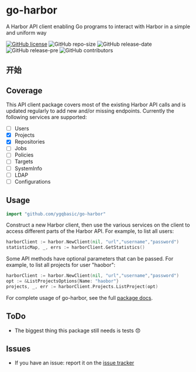 # go-harbor

A Harbor API client enabling Go programs to interact with Harbor in a simple and uniform way

[![GitHub license](https://img.shields.io/github/license/ygqbasic/go-harbor.svg?style=flat)](https://github.com/ygqbasic/go-harbor/blob/master/LICENSE)
![GitHub repo-size](https://img.shields.io/github/repo-size/ygqbasic/go-harbor.svg?style=flat)
![GitHub release-date](https://img.shields.io/github/release-date-pre/ygqbasic/go-harbor.svg?style=flat)
![GitHub release-pre](https://img.shields.io/github/release-pre/ygqbasic/go-harbor.svg?style=flat)
![GitHub contributors](https://img.shields.io/github/contributors/ygqbasic/go-harbor.svg?style=flat)
## 开始
## Coverage

This API client package covers most of the existing Harbor API calls and is updated regularly
to add new and/or missing endpoints. Currently the following services are supported:

- [ ] Users
- [x] Projects
- [x] Repositories
- [ ] Jobs
- [ ] Policies
- [ ] Targets
- [ ] SystemInfo
- [ ] LDAP
- [ ] Configurations

## Usage

```go
import "github.com/ygqbasic/go-harbor"
```

Construct a new Harbor client, then use the various services on the client to
access different parts of the Harbor API. For example, to list all
users:

```go
harborClient := harbor.NewClient(nil, "url","username","password")
statisticMap, _, errs := harborClient.GetStatistics()
```

Some API methods have optional parameters that can be passed. For example,
to list all projects for user "haobor":

```go
harborClient := harbor.NewClient(nil, "url","username","password")
opt := &ListProjectsOptions{Name: "haobor"}
projects, _, err := harborClient.Projects.ListProject(opt)
```

For complete usage of go-harbor, see the full [package docs](https://godoc.org/github.com/ygqbasic/go-harbor).

## ToDo

- The biggest thing this package still needs is tests :disappointed:

## Issues

- If you have an issue: report it on the [issue tracker](https://github.com/ygqbasic/go-harbor/issues)
